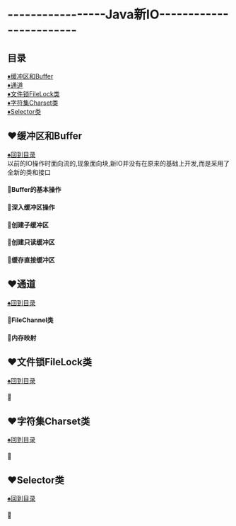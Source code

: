 # -----------------Java新IO------------------------
<p id="title"></p>

## 目录
<a href="#p1">:diamonds:缓冲区和Buffer</a><br>
<a href="#p2">:diamonds:通道</a><br>
<a href="#p3">:diamonds:文件锁FileLock类</a><br>
<a href="#p4">:diamonds:字符集Charset类</a><br>
<a href="#p5">:diamonds:Selector类</a><br>
<p id="p1"></p>

## :hearts:缓冲区和Buffer
<a href="#title">:spades:回到目录</a><br>
以前的IO操作时面向流的,现象面向块,新IO并没有在原来的基础上开发,而是采用了全新的类和接口
#### :egg:Buffer的基本操作
#### :egg:深入缓冲区操作
#### :egg:创建子缓冲区
#### :egg:创建只读缓冲区
#### :egg:缓存直接缓冲区
<p id="p1"></p>

## :hearts:通道
<a href="#title">:spades:回到目录</a><br>
#### :egg:FileChannel类
#### :egg:内存映射
<p id="p1"></p>

## :hearts:文件锁FileLock类
<a href="#title">:spades:回到目录</a><br>
#### :egg:
<p id="p1"></p>

## :hearts:字符集Charset类
<a href="#title">:spades:回到目录</a><br>
#### :egg:<p id="p1"></p>

## :hearts:Selector类
<a href="#title">:spades:回到目录</a><br>
#### :egg:

